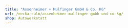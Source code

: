 ```yaml
---
title: "Assenheimer + Mulfinger GmbH & Co. KG"
url: /neckarsulm/assenheimer-mulfinger-gmbh-und-co-kg/
shop: Autowerkstatt
---
```

